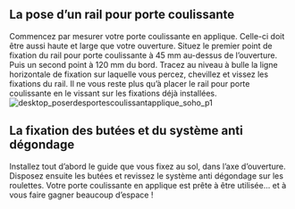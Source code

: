 ## La pose d’un rail pour porte coulissante
Commencez par mesurer votre porte coulissante en applique. Celle-ci doit être aussi haute et large que votre ouverture. Situez le premier point de fixation du rail pour porte coulissante à 45 mm au-dessus de l’ouverture. Puis un second point à 120 mm du bord. Tracez au niveau à bulle la ligne horizontale de fixation sur laquelle vous percez, chevillez et vissez les fixations du rail. Il ne vous reste plus qu’à placer le rail pour porte coulissante en le vissant sur les fixations déjà installées.
![desktop_poserdesportescoulissantapplique_soho_p1](//statics.lapeyre.fr/img/contrib/2bdd4da30020bab0/desktop_poserdesportescoulissantapplique_soho_p1.jpg)
##
## La fixation des butées et du système anti dégondage
Installez tout d’abord le guide que vous fixez au sol, dans l’axe d’ouverture. Disposez ensuite les butées et revissez le système anti dégondage sur les roulettes. Votre porte coulissante en applique est prête à être utilisée... et à vous faire gagner beaucoup d’espace !